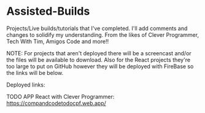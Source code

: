 # Assisted-Builds
Projects/Live builds/tutorials that I've completed. I'll add comments and changes to solidify my understanding.
From the likes of Clever Programmer, Tech With Tim, Amigos Code and more!!

NOTE: For projects that aren't deployed there will be a screencast and/or the files will be available to download. Also for the React projects they're too large to put on GitHub however they will be deployed with FireBase so the links will be below.


Deployed links:

TODO APP React with Clever Programmer: https://compandcodetodocpf.web.app/

